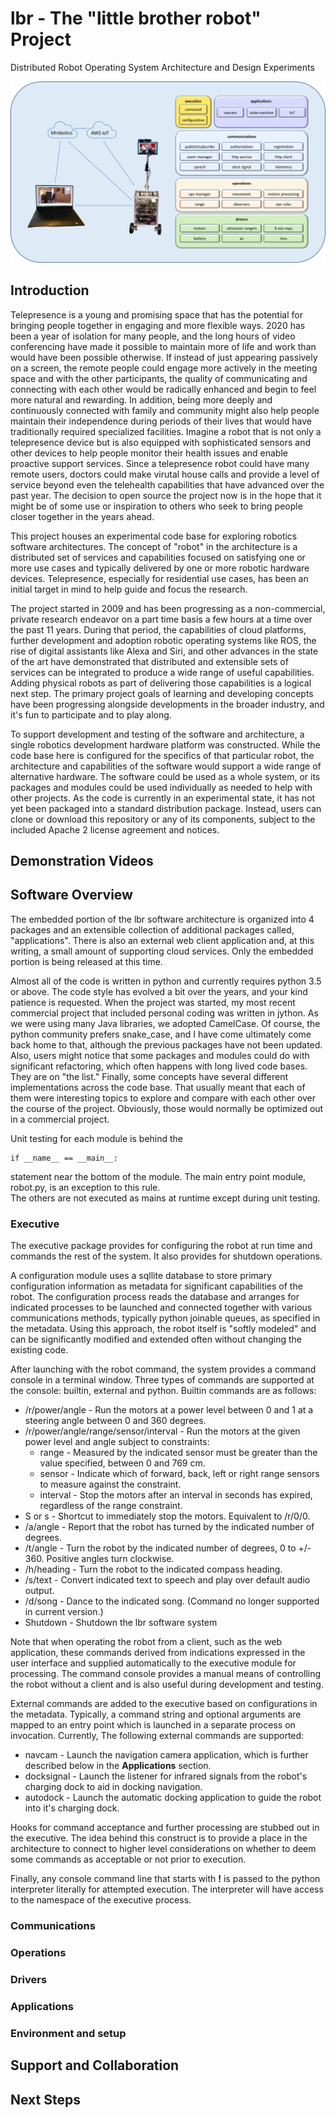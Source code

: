 # lbr - The "little brother robot" Project
Distributed Robot Operating System Architecture and Design Experiments

![System and Architecture](https://github.com/talgball/lbr/blob/master/docs/images/2020lbrsystem.png)

## Introduction
Telepresence is a young and promising space that has the potential for bringing people together in engaging and more 
flexible ways.  2020 has been a year of isolation for many people, and the long hours of video conferencing 
have made it possible to maintain more of life and work than would have been possible otherwise.  If instead of just
appearing passively on a screen, the remote people could engage more actively in the meeting space and with the other 
participants, the quality of communicating and connecting with each other would be radically enhanced and begin to 
feel more natural and rewarding.  In addition, being more deeply and continuously connected with family and community 
might also help people maintain their independence during periods of their lives that would have traditionally required 
specialized facilities.  Imagine a robot that is not only a telepresence device but is also equipped with sophisticated 
sensors and other devices to help people monitor their health issues and enable proactive support services.  Since a 
telepresence robot could have many remote users, doctors could make virutal house calls and provide a level of service 
beyond even the telehealth capabilities that have advanced over the past year.  The decision to open source the project
now is in the hope that it might be of some use or inspiration to others who seek to bring people closer together in the
years ahead.

This project houses an experimental code base for exploring robotics software architectures.  The concept of 
"robot" in the architecture is a distributed set of services and capabilities focused on satisfying one or more use
cases and typically delivered by one or more robotic hardware devices.  Telepresence, especially for residential use
cases, has been an initial target in mind to help guide and focus the research.

The project started in 2009 and has been progressing as a non-commercial, private research endeavor on a part time 
basis a few hours at a time over the past 11 years.  During that period, the capabilities of cloud platforms, further 
development and adoption
robotic operating systems like ROS, the rise of digital assistants like Alexa and Siri, and other advances in the state 
of the art have demonstrated that distributed and extensible sets of services can be integrated to produce a wide range 
of useful capabilities.  Adding physical robots as part of delivering those capabilities is a logical next step.  The
primary project goals of learning and developing concepts have been progressing alongside developments in the broader 
industry, and it's fun to participate and to play along.

To support development and testing of the software and architecture, a single robotics development hardware platform was
constructed.  While the code base here is configured for the specifics of that particular robot, the architecture and 
capabilities of the software would support a wide range of alternative hardware.  The software could be used as a whole
system, or its packages and modules could be used individually as needed to help with other projects.  As the code is
currently in an experimental state, it has not yet been packaged into a standard distribution package.  Instead, users
can clone or download this repository or any of its components, subject to the included Apache 2 license agreement and
notices.

## Demonstration Videos


## Software Overview
The embedded portion of the lbr software architecture is organized into 4 packages and an extensible collection of 
additional packages called, "applications".  There is also an external web client application and, at this writing, 
a small amount of supporting cloud services.  Only the embedded portion is being released at this time.  

Almost all of the code is written in python and currently requires python 3.5 or above.  The code style has evolved a
bit over the years, and your kind patience is requested.  When the project was started, my most recent commercial 
project that included personal coding was written in jython.  As we were using many Java libraries, we adopted 
CamelCase.  Of course, the python community prefers snake_case, and I have come ultimately come back home to that, 
although the previous packages have not been updated.  Also, users might notice that some packages and modules could 
do with significant refactoring, which often happens with long lived code bases.  They are on "the list."  Finally, 
some concepts have several different implementations across the code base.  That usually meant that each of them 
were interesting topics to explore and compare with each other over the course of the project.  Obviously, those 
would normally be optimized out in a commercial project.   

Unit testing for each module is behind the
 
    if __name__ == __main__:

statement near the bottom of the module.  The main entry point module, robot.py, is an exception to this rule.  
The others are not executed as mains at runtime except during unit testing.


### Executive
The executive package provides for configuring the robot at run time and commands the rest of the system.  It also 
provides for shutdown operations.

A configuration module uses a sqllite database to store primary configuration information as metadata for significant 
capabilities of the robot.  The configuration process reads the database and arranges for indicated processes to be 
launched and connected together with various communications methods, typically python joinable queues, as specified in
the metadata.  Using this approach, the robot itself is "softly modeled" and can be significantly modified and extended
often without changing the existing code. 

After launching with the robot command, the system provides a command console in a terminal window.  Three types of 
commands are supported at the console: builtin, external and python.  Builtin commands are as follows:
* /r/power/angle - Run the motors at a power level between 0 and 1 at a steering angle between 0 and 360 degrees.
* /r/power/angle/range/sensor/interval - Run the motors at the given power level and angle subject to constraints:
  * range - Measured by the indicated sensor must be greater than the value specified, between 0 and 769 cm.
  * sensor - Indicate which of forward, back, left or right range sensors to measure against the constraint.
  * interval - Stop the motors after an interval in seconds has expired, regardless of the range constraint.
* S or s - Shortcut to immediately stop the motors.  Equivalent to /r/0/0.
* /a/angle - Report that the robot has turned by the indicated number of degrees.
* /t/angle - Turn the robot by the indicated number of degrees, 0 to +/- 360.  Positive angles turn clockwise.
* /h/heading - Turn the robot to the indicated compass heading.
* /s/text - Convert indicated text to speech and play over default audio output. 
* /d/song - Dance to the indicated song.  (Command no longer supported in current version.)
* Shutdown - Shutdown the lbr software system

Note that when operating the robot from a client, such as the web application, these commands derived from indications 
expressed in the user interface and supplied automatically to the executive module for processing.  The command console
provides a manual means of controlling the robot without a client and is also useful during development and testing. 

External commands are added to the executive based on configurations in the metadata.  Typically, a command string 
and optional arguments are mapped to an entry point which is launched in a separate process on invocation.  Currently,
The following external commands are supported:
*  navcam - Launch the navigation camera application, which is further described below in the __Applications__ section.
*  docksignal - Launch the listener for infrared signals from the robot's charging dock to aid in docking navigation.
*  autodock - Launch the automatic docking application to guide the robot into it's charging dock.

Hooks for command acceptance and further processing are stubbed out in the executive.  The idea behind this construct
is to provide a place in the architecture to connect to higher level considerations on whether to deem some commands as
acceptable or not prior to execution.

Finally, any console command line that starts with __!__ is passed to the python interpreter literally for attempted
execution.  The interpreter will have access to the namespace of the executive process. 


### Communications
### Operations
### Drivers
### Applications

### Environment and setup


## Support and Collaboration

## Next Steps





 


